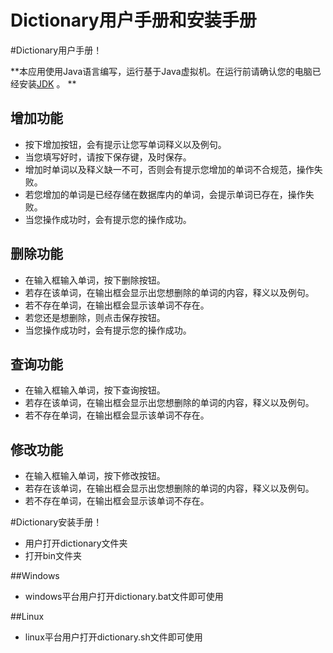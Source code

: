 Dictionary用户手册和安装手册
==========================




#Dictionary用户手册！


**本应用使用Java语言编写，运行基于Java虚拟机。在运行前请确认您的电脑已经安装[JDK](http://www.oracle.com/technetwork/java/javase/downloads/index.html "JDK") 。 **

## 增加功能


 * 按下增加按钮，会有提示让您写单词释义以及例句。
 * 当您填写好时，请按下保存键，及时保存。
 * 增加时单词以及释义缺一不可，否则会有提示您增加的单词不合规范，操作失败。
 * 若您增加的单词是已经存储在数据库内的单词，会提示单词已存在，操作失败。
 * 当您操作成功时，会有提示您的操作成功。


## 删除功能
 * 在输入框输入单词，按下删除按钮。
 * 若存在该单词，在输出框会显示出您想删除的单词的内容，释义以及例句。
 * 若不存在单词，在输出框会显示该单词不存在。
 * 若您还是想删除，则点击保存按钮。
 * 当您操作成功时，会有提示您的操作成功。


## 查询功能
* 在输入框输入单词，按下查询按钮。
* 若存在该单词，在输出框会显示出您想删除的单词的内容，释义以及例句。
* 若不存在单词，在输出框会显示该单词不存在。


## 修改功能
* 在输入框输入单词，按下修改按钮。
* 若存在该单词，在输出框会显示出您想删除的单词的内容，释义以及例句。
* 若不存在单词，在输出框会显示该单词不存在。


#Dictionary安装手册！


* 用户打开dictionary文件夹
* 打开bin文件夹

##Windows
* windows平台用户打开dictionary.bat文件即可使用


##Linux
* linux平台用户打开dictionary.sh文件即可使用


